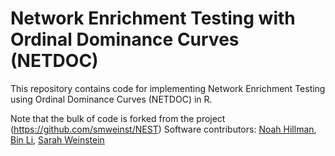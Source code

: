 # Network Enrichment Testing with Ordinal Dominance Curves (NETDOC)

This repository contains code for implementing Network Enrichment Testing using Ordinal Dominance Curves (NETDOC) in R.

Note that the bulk of code is forked from the project (https://github.com/smweinst/NEST)
Software contributors: [Noah Hillman](https://github.com/Nhillman19), [Bin Li](https://www.linkedin.com/in/bin-li-9261521b3/?locale=en_US), [Sarah Weinstein](https://smweinst.github.io/)


